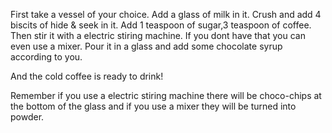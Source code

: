 First take a vessel of your choice.
Add a glass of milk in it.
Crush and add 4 biscits of hide & seek in it.
Add 1 teaspoon of sugar,3 teaspoon of coffee.
Then stir it with a electric stiring machine. If you dont have that you can even use a mixer.
Pour it in a glass and add some chocolate syrup according to you.

And the cold coffee is ready to drink!

Remember if you use a electric stiring machine there will be choco-chips at the bottom of the glass and if you use a mixer they will be turned into powder.
